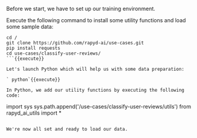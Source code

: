 Before we start, we have to set up our training environment.

Execute the following command to install some utility functions and load some sample data:

``` 
cd /
git clone https://github.com/rapyd-ai/use-cases.git
pip install requests
cd use-cases/classify-user-reviews/
```{{execute}}

Let's launch Python which will help us with some data preparation:

` python`{{execute}}

In Python, we add our utility functions by executing the following code:

```
import sys
sys.path.append('/use-cases/classify-user-reviews/utils')
from rapyd_ai_utils import *
```{{execute}} 

We're now all set and ready to load our data.
